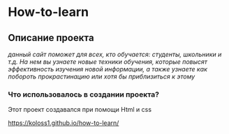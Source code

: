 # How-to-learn
## Описание проекта
*данный сайт поможет для всех, кто обучается: студенты, школьники и т.д. На нем вы узнаете новые техники обучения, которые повысят эффективность изучения новой информации, а также узнаете как побороть прокрастинацию или хотя бы приблизиться к этому*
### Что использовалось в создании проекта?
Этот проект создавался при помощи Html и css

https://koloss1.github.io/how-to-learn/

